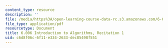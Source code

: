 ```yaml
---
content_type: resource
description: ''
file: /media/https%3A/open-learning-course-data-rc.s3.amazonaws.com/6-006-introduction-to-algorithms-spring-2020/c6d8f06c6f11e3342633dec85498f551_MIT6_006S20_r01.pdf
file_type: application/pdf
resourcetype: Document
title: 6.006 Introduction to Algorithms, Recitation 1
uid: c6d8f06c-6f11-e334-2633-dec85498f551
---
```

